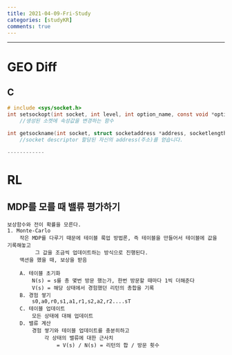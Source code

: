 ```yaml
---
title: 2021-04-09-Fri-Study
categories: [studyKR]
comments: true
---
```

-------------------------------------------------------------------------------

# GEO Diff

## C

```c
# include <sys/socket.h>
int setsockopt(int socket, int level, int option_name, const void *option_value, socklen_t option_len)
    //생성된 소켓에 속성값을 변경하는 함수

int getsockname(int socket, struct socketaddress *address, socketlength * addresslength)
    //socket descriptor 할당된 자신의 address(주소)를 얻습니다.

------------
```

# RL

## MDP를 모를 때 밸류 평가하기
```
보상함수와 전이 확률을 모른다.
1. Monte-Carlo
    작은 MDP를 다루기 때문에 테이블 룩업 방법론, 즉 테이블을 만들어서 테이블에 값을 기록해놓고
         그 값을 조금씩 업데이트하는 방식으로 진행된다.
    액션을 했을 때, 보상을 받음

    A. 테이블 초기화
        N(s) = s를 총 몇번 방문 했는가, 한번 방문할 때마다 1씩 더해준다
        V(s) = 해당 상태에서 경험했던 리턴의 총합을 기록
    B. 경험 쌓기
        s0,a0,r0,s1,a1,r1,s2,a2,r2....sT
    C. 테이블 업데이트
        모든 상태에 대해 업데이트
    D. 밸류 계산
        경험 쌓기와 테이블 업데이트를 충분히하고 
            각 상태의 밸류에 대한 근사치 
                = V(s) / N(s) = 리턴의 합 / 방문 횟수

```